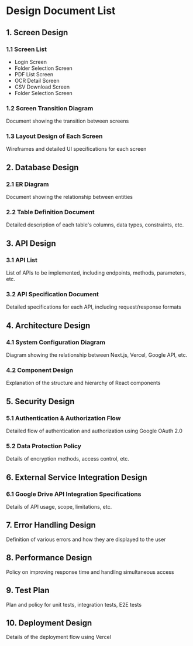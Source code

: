 # Design Document List

## 1. Screen Design
### 1.1 Screen List
- Login Screen
- Folder Selection Screen
- PDF List Screen
- OCR Detail Screen
- CSV Download Screen
- Folder Selection Screen

### 1.2 Screen Transition Diagram
Document showing the transition between screens

### 1.3 Layout Design of Each Screen
Wireframes and detailed UI specifications for each screen

## 2. Database Design
### 2.1 ER Diagram
Document showing the relationship between entities

### 2.2 Table Definition Document
Detailed description of each table's columns, data types, constraints, etc.

## 3. API Design
### 3.1 API List
List of APIs to be implemented, including endpoints, methods, parameters, etc.

### 3.2 API Specification Document
Detailed specifications for each API, including request/response formats

## 4. Architecture Design
### 4.1 System Configuration Diagram
Diagram showing the relationship between Next.js, Vercel, Google API, etc.

### 4.2 Component Design
Explanation of the structure and hierarchy of React components

## 5. Security Design
### 5.1 Authentication & Authorization Flow
Detailed flow of authentication and authorization using Google OAuth 2.0

### 5.2 Data Protection Policy
Details of encryption methods, access control, etc.

## 6. External Service Integration Design
### 6.1 Google Drive API Integration Specifications
Details of API usage, scope, limitations, etc.

## 7. Error Handling Design
Definition of various errors and how they are displayed to the user

## 8. Performance Design
Policy on improving response time and handling simultaneous access

## 9. Test Plan
Plan and policy for unit tests, integration tests, E2E tests

## 10. Deployment Design
Details of the deployment flow using Vercel